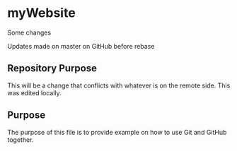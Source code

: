 # myWebsite

Some changes

Updates made on master on GitHub before rebase

## Repository Purpose

This will be a change that conflicts
with whatever is on the remote side.
This was edited locally.

## Purpose

The purpose of this file is to provide example
on how to use Git and GitHub together.